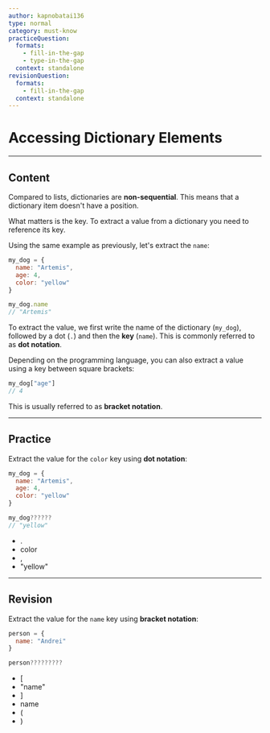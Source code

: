 ```yaml
---
author: kapnobatai136
type: normal
category: must-know
practiceQuestion:
  formats:
    - fill-in-the-gap
    - type-in-the-gap
  context: standalone
revisionQuestion:
  formats:
    - fill-in-the-gap
  context: standalone
---
```


# Accessing Dictionary Elements


---

## Content

Compared to lists, dictionaries are **non-sequential**. This means that a dictionary item doesn't have a position.

What matters is the key. To extract a value from a dictionary you need to reference its key.

Using the same example as previously, let's extract the `name`:

```javascript
my_dog = {
  name: "Artemis",
  age: 4,
  color: "yellow"
}

my_dog.name
// "Artemis"
```

To extract the value, we first write the name of the dictionary (`my_dog`), followed by a dot (`.`) and then the **key** (`name`). This is commonly referred to as **dot notation**.

Depending on the programming language, you can also extract a value using a key between square brackets:

```javascript
my_dog["age"]
// 4
```

This is usually referred to as **bracket notation**.


---

## Practice

Extract the value for the `color` key using **dot notation**:

```javascript
my_dog = {
  name: "Artemis",
  age: 4,
  color: "yellow"
}

my_dog??????
// "yellow"
```

- .
- color
- ,
- "yellow"


---

## Revision

Extract the value for the `name` key using **bracket notation**:

```javascript
person = {
  name: "Andrei"
}

person?????????
```

- [
- "name"
- ]
- name
- (
- )

